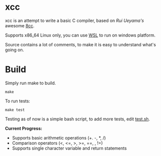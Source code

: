 # xcc

xcc is an attempt to write a basic C compiler, based on *Rui Ueyama's* awesome [8cc](https://github.com/rui314/8cc).

Supports x86_64 Linux only, you can use [WSL](https://docs.microsoft.com/en-us/windows/wsl/install-win10?redirectedfrom=MSDN) to run on windows platform.

Source contains a lot of comments, to make it is easy to understand what's going on.

Build
===
Simply run make to build.

```
make
```

To run tests:
```
make test
```
Testing as of now is a simple bash script, to add more tests, edit [test.sh](https://github.com/utkarsh261/xcc/blob/master/test.sh#L20).

**Current Progress:**

* Supports basic arithmetic operations  (+. -, *, /)
* Comparison operators (<, <=, >, >=, ==, , !=)
* Supports single character variable and return statements
